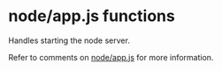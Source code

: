 # node/app.js functions
Handles starting the node server.

Refer to comments on [node/app.js](https://github.com/iamtheyammer/ir-thermostat/tree/master/) for more information.
